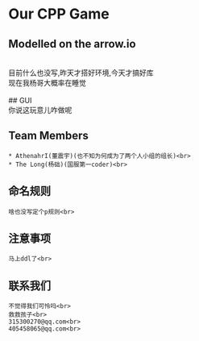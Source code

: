 # Our CPP Game
## Modelled on the arrow.io
<br>
    目前什么也没写,昨天才搭好环境,今天才搞好库<br>
    现在我杨哥大概率在睡觉<br>
<br>
## GUI<br>
    你说这玩意儿咋做呢

## Team Members<br>
    * AthenahrI(董震宇)(也不知为何成为了两个人小组的组长)<br>
    * The Long(杨础)(国服第一coder)<br>
## 命名规则<br>
    啥也没写定个p规则<br>
## 注意事项<br>

    马上ddl了<br>
## 联系我们<br>
    不觉得我们可怜吗<br>
    救救孩子<br>
    315300270@qq.com<br>
    405458065@qq.com<br>

